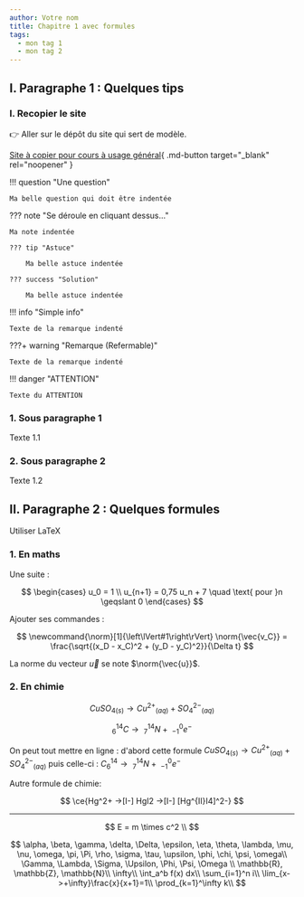 ```yaml
---
author: Votre nom
title: Chapitre 1 avec formules
tags:
  - mon tag 1
  - mon tag 2
---
```


## I. Paragraphe 1 : Quelques tips

### I. Recopier le site

👉 Aller sur le dépôt du site qui sert de modèle.

[Site à copier pour cours à usage général](https://forge.apps.education.fr/docs/modeles/site-web-cours-general){ .md-button target="_blank" rel="noopener" } 

!!! question "Une question"

    Ma belle question qui doit être indentée
    

??? note "Se déroule en cliquant dessus..."

    Ma note indentée

    ??? tip "Astuce"
    
        Ma belle astuce indentée
        
    ??? success "Solution"
    
        Ma belle astuce indentée

!!! info "Simple info"

    Texte de la remarque indenté
???+ warning "Remarque (Refermable)"

    Texte de la remarque indenté

!!! danger "ATTENTION"

    Texte du ATTENTION

### 1. Sous paragraphe 1

Texte 1.1

### 2. Sous paragraphe 2

Texte 1.2

## II. Paragraphe 2 : Quelques formules

Utiliser LaTeX

### 1. En maths

Une suite :

$$
\begin{cases}
u_0 = 1 \\
u_{n+1} = 0,75 u_n + 7 \quad \text{ pour }n \geqslant 0
\end{cases}  
$$

Ajouter ses commandes :

$$
\newcommand{\norm}[1]{\left\lVert#1\right\rVert}
\norm{\vec{v_C}} = \frac{\sqrt{(x_D - x_C)^2 + (y_D - y_C)^2}}{\Delta t}
$$

La norme du vecteur ${\vec{u}}$ se note $\norm{\vec{u}}$.

### 2. En chimie

$$
{CuSO_4}_{(s)}   \rightarrow   {Cu^{2+}}_{(aq)}+ {SO_{4}^{2-}}_{(aq)}
$$

$$
^{14}_{6}C  \rightarrow \ ^{14}_{7}N  + \  ^{ 0}_{-1}e^{-}
$$

On peut tout mettre en ligne : d'abord cette formule ${CuSO_4}_{(s)}   \rightarrow   {Cu^{2+}}_{(aq)}+ {SO_{4}^{2-}}_{(aq)}$
puis celle-ci :  $C^{14}_{6}  \rightarrow \ ^{14}_{7}N  + \  ^{ 0}_{-1}e^{-}$

Autre formule de chimie:

$$
\ce{Hg^2+ ->[I-] HgI2 ->[I-] [Hg^{II}I4]^2-}
$$

---

$$
E = m \times c^2 \\
$$

$$
\alpha, \beta, \gamma, \delta, \Delta, \epsilon, \eta, \theta, \lambda, \mu, \nu, \omega, \pi, \Pi, \rho, \sigma, \tau, \upsilon, \phi, \chi, \psi, \omega\\
\Gamma, \Lambda, \Sigma, \Upsilon, \Phi, \Psi, \Omega
\\
\mathbb{R}, \mathbb{Z}, \mathbb{N}\\
\infty\\
\int_a^b f(x) dx\\
\sum_{i=1}^n i\\
\lim_{x->+\infty}\frac{x}{x+1}=1\\
\prod_{k=1}^\infty k\\
$$
